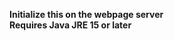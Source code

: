 <strong>Initialize this on the webpage server</strong> <br>
<strong>Requires Java JRE 15 or later</strong>